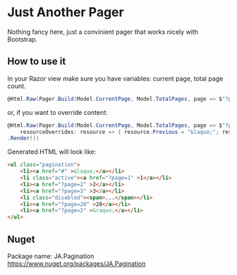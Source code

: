 # Just Another Pager

Nothing fancy here, just a convinient pager that works nicely with Bootstrap. 

## How to use it

In your Razor view make sure you have variables: current page, total page count.   

```cs
@Html.Raw(Pager.Build(Model.CurrentPage, Model.TotalPages, page => $"?page={page}").Render())
```


or, if you want to override content:

```cs
@Html.Raw(Pager.Build(Model.CurrentPage, Model.TotalPages, page => $"?page={page}",
    resourceOverrides: resource => { resource.Previous = "&laquo;"; resource.Next = "&raquo;"; })
.Render())
```

Generated HTML will look like:

```html
<ul class="pagination">
	<li><a href="#" >&laquo;</a></li>
	<li class="active"><a href="?page=1" >1</a></li>
	<li><a href="?page=2" >2</a></li>
	<li><a href="?page=3" >3</a></li>
	<li class="disabled"><span>...</span></li>
	<li><a href="?page=20" >20</a></li>
	<li><a href="?page=2" >&raquo;</a></li>
</ul>
```

## Nuget

Package name: JA.Pagination
https://www.nuget.org/packages/JA.Pagination
